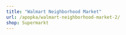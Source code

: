 ```yaml
---
title: "Walmart Neighborhood Market"
url: /apopka/walmart-neighborhood-market-2/
shop: Supermarkt
---
```

